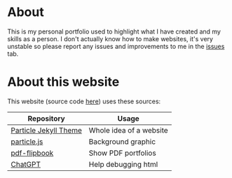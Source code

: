 # About
This is my personal portfolio used to highlight what I have created and my skills as a person. 
I don't actually know how to make websites, it's very unstable so please report any issues and improvements to me in the [issues](/issues) tab. 
# About this website
This website (source code [here](https://github.com/zhengfangxing/zhengfangxing.github.io)) uses these sources:

| Repository | Usage |
| --- | --- |
| [Particle Jekyll Theme](https://github.com/nrandecker/particle) | Whole idea of a website |
| [particle.js](https://github.com/VincentGarreau/particles.js/) | Background graphic |
| [pdf-flipbook](https://github.com/HiIamChaitanya/pdf-flipbook) | Show PDF portfolios |
| [ChatGPT](https://chat.openai.com/) | Help debugging html
